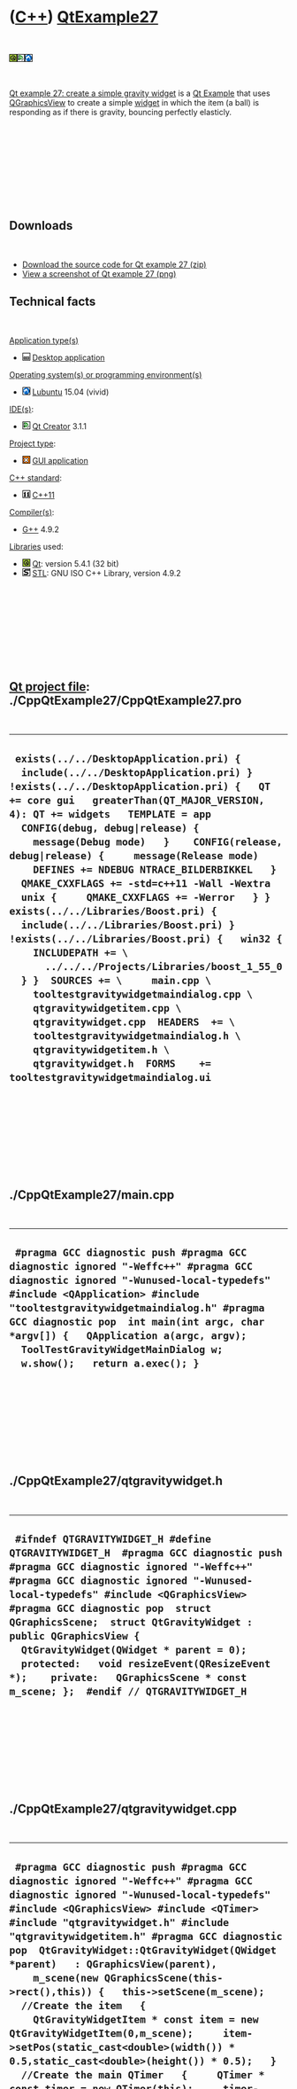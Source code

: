 
 

 

 

 

 

([C++](Cpp.md)) [QtExample27](CppQtExample27.md)
==================================================

 

![Qt](PicQt.png)![Qt
Creator](PicQtCreator.png)![Lubuntu](PicLubuntu.png)

 

[Qt example 27: create a simple gravity widget](CppQtExample27.md) is a
[Qt Example](CppQtExample.md) that uses
[QGraphicsView](CppQGraphicsView.md) to create a simple
[widget](CppWidget.md) in which the item (a ball) is responding as if
there is gravity, bouncing perfectly elasticly.

 

 

 

 

 

Downloads
---------

 

-   [Download the source code for Qt example
    27 (zip)](CppQtExample27.zip)
-   [View a screenshot of Qt example 27 (png)](CppQtExample27.png)

Technical facts
---------------

 

[Application type(s)](CppApplication.md)

-   ![Desktop](PicDesktop.png) [Desktop
    application](CppDesktopApplication.md)

[Operating system(s) or programming environment(s)](CppOs.md)

-   ![Lubuntu](PicLubuntu.png) [Lubuntu](CppLubuntu.md) 15.04 (vivid)

[IDE(s)](CppIde.md):

-   ![Qt Creator](PicQtCreator.png) [Qt Creator](CppQtCreator.md) 3.1.1

[Project type](CppQtProjectType.md):

-   ![GUI](PicGui.png) [GUI application](CppGuiApplication.md)

[C++ standard](CppStandard.md):

-   ![C++11](PicCpp11.png) [C++11](Cpp11.md)

[Compiler(s)](CppCompiler.md):

-   [G++](CppGpp.md) 4.9.2

[Libraries](CppLibrary.md) used:

-   ![Qt](PicQt.png) [Qt](CppQt.md): version 5.4.1 (32 bit)
-   ![STL](PicStl.png) [STL](CppStl.md): GNU ISO C++ Library, version
    4.9.2

 

 

 

 

 

[Qt project file](CppQtProjectFile.md): ./CppQtExample27/CppQtExample27.pro
----------------------------------------------------------------------------

 

  ----------------------------------------------------------------------------------------------------------------------------------------------------------------------------------------------------------------------------------------------------------------------------------------------------------------------------------------------------------------------------------------------------------------------------------------------------------------------------------------------------------------------------------------------------------------------------------------------------------------------------------------------------------------------------------------------------------------------------------------------------------------------------------------------------------------------------------------------------------------------------------------------------------------------------------------------------------------------------------
  ` exists(../../DesktopApplication.pri) {   include(../../DesktopApplication.pri) } !exists(../../DesktopApplication.pri) {   QT += core gui   greaterThan(QT_MAJOR_VERSION, 4): QT += widgets   TEMPLATE = app    CONFIG(debug, debug|release) {     message(Debug mode)   }    CONFIG(release, debug|release) {     message(Release mode)     DEFINES += NDEBUG NTRACE_BILDERBIKKEL   }    QMAKE_CXXFLAGS += -std=c++11 -Wall -Wextra    unix {     QMAKE_CXXFLAGS += -Werror   } }  exists(../../Libraries/Boost.pri) {   include(../../Libraries/Boost.pri) } !exists(../../Libraries/Boost.pri) {   win32 {     INCLUDEPATH += \       ../../../Projects/Libraries/boost_1_55_0   } }  SOURCES += \     main.cpp \     tooltestgravitywidgetmaindialog.cpp \     qtgravitywidgetitem.cpp \     qtgravitywidget.cpp  HEADERS  += \     tooltestgravitywidgetmaindialog.h \     qtgravitywidgetitem.h \     qtgravitywidget.h  FORMS    += tooltestgravitywidgetmaindialog.ui`
  ----------------------------------------------------------------------------------------------------------------------------------------------------------------------------------------------------------------------------------------------------------------------------------------------------------------------------------------------------------------------------------------------------------------------------------------------------------------------------------------------------------------------------------------------------------------------------------------------------------------------------------------------------------------------------------------------------------------------------------------------------------------------------------------------------------------------------------------------------------------------------------------------------------------------------------------------------------------------------------

 

 

 

 

 

./CppQtExample27/main.cpp
-------------------------

 

  ---------------------------------------------------------------------------------------------------------------------------------------------------------------------------------------------------------------------------------------------------------------------------------------------------------------------------------------------------------------------------
  ` #pragma GCC diagnostic push #pragma GCC diagnostic ignored "-Weffc++" #pragma GCC diagnostic ignored "-Wunused-local-typedefs" #include <QApplication> #include "tooltestgravitywidgetmaindialog.h" #pragma GCC diagnostic pop  int main(int argc, char *argv[]) {   QApplication a(argc, argv);   ToolTestGravityWidgetMainDialog w;   w.show();   return a.exec(); }`
  ---------------------------------------------------------------------------------------------------------------------------------------------------------------------------------------------------------------------------------------------------------------------------------------------------------------------------------------------------------------------------

 

 

 

 

 

./CppQtExample27/qtgravitywidget.h
----------------------------------

 

  -----------------------------------------------------------------------------------------------------------------------------------------------------------------------------------------------------------------------------------------------------------------------------------------------------------------------------------------------------------------------------------------------------------------------------------------------------------------------------------------------
  ` #ifndef QTGRAVITYWIDGET_H #define QTGRAVITYWIDGET_H  #pragma GCC diagnostic push #pragma GCC diagnostic ignored "-Weffc++" #pragma GCC diagnostic ignored "-Wunused-local-typedefs" #include <QGraphicsView> #pragma GCC diagnostic pop  struct QGraphicsScene;  struct QtGravityWidget : public QGraphicsView {   QtGravityWidget(QWidget * parent = 0);     protected:   void resizeEvent(QResizeEvent *);    private:   QGraphicsScene * const m_scene; };  #endif // QTGRAVITYWIDGET_H`
  -----------------------------------------------------------------------------------------------------------------------------------------------------------------------------------------------------------------------------------------------------------------------------------------------------------------------------------------------------------------------------------------------------------------------------------------------------------------------------------------------

 

 

 

 

 

./CppQtExample27/qtgravitywidget.cpp
------------------------------------

 

  ------------------------------------------------------------------------------------------------------------------------------------------------------------------------------------------------------------------------------------------------------------------------------------------------------------------------------------------------------------------------------------------------------------------------------------------------------------------------------------------------------------------------------------------------------------------------------------------------------------------------------------------------------------------------------------------------------------------------------------------------------------------------------------------------------------------------------------------------------------------------------------------------------------------------------------------------------------------------------------------------------------------------------------------------------------------------------------------------------------------------
  ` #pragma GCC diagnostic push #pragma GCC diagnostic ignored "-Weffc++" #pragma GCC diagnostic ignored "-Wunused-local-typedefs" #include <QGraphicsView> #include <QTimer> #include "qtgravitywidget.h" #include "qtgravitywidgetitem.h" #pragma GCC diagnostic pop  QtGravityWidget::QtGravityWidget(QWidget *parent)   : QGraphicsView(parent),     m_scene(new QGraphicsScene(this->rect(),this)) {   this->setScene(m_scene);   //Create the item   {     QtGravityWidgetItem * const item = new QtGravityWidgetItem(0,m_scene);     item->setPos(static_cast<double>(width()) * 0.5,static_cast<double>(height()) * 0.5);   }   //Create the main QTimer   {     QTimer * const timer = new QTimer(this);     timer->setInterval(20);     QObject::connect(timer,SIGNAL(timeout()),m_scene,SLOT(advance()));     timer->start();   }    //Turn off the scrollbars, as they look ugly   this->setVerticalScrollBarPolicy(Qt::ScrollBarAlwaysOff);   this->setHorizontalScrollBarPolicy(Qt::ScrollBarAlwaysOff); }   void QtGravityWidget::resizeEvent(QResizeEvent *) {   m_scene->setSceneRect(this->rect()); }`
  ------------------------------------------------------------------------------------------------------------------------------------------------------------------------------------------------------------------------------------------------------------------------------------------------------------------------------------------------------------------------------------------------------------------------------------------------------------------------------------------------------------------------------------------------------------------------------------------------------------------------------------------------------------------------------------------------------------------------------------------------------------------------------------------------------------------------------------------------------------------------------------------------------------------------------------------------------------------------------------------------------------------------------------------------------------------------------------------------------------------------

 

 

 

 

 

./CppQtExample27/qtgravitywidgetitem.h
--------------------------------------

 

  --------------------------------------------------------------------------------------------------------------------------------------------------------------------------------------------------------------------------------------------------------------------------------------------------------------------------------------------------------------------------------------------------------------------------------------------------------------------------------------------------------------------------------------------------------------------------------------------------------------------------------------------------------------------------------------------------------------------------------------------------------------------------------------------------------------------------------------------------------------------------------------------------------------------------------------------------------------------------------------------------
  ` #ifndef QTGRAVITYWIDGETITEM_H #define QTGRAVITYWIDGETITEM_H  #pragma GCC diagnostic push #pragma GCC diagnostic ignored "-Weffc++" #pragma GCC diagnostic ignored "-Wunused-local-typedefs" #include <QGraphicsItem> #pragma GCC diagnostic pop  struct QtGravityWidgetItem : public QGraphicsItem {   QtGravityWidgetItem(QGraphicsItem * parent, QGraphicsScene * scene);    ///Must be defined, thanks compiler for telling me!   QRectF boundingRect() const;    ///Must be defined, thanks compiler for telling me!   void paint(QPainter * painter, const QStyleOptionGraphicsItem *, QWidget *);    ///Can be defined optionally, this will contain the falling motion   void advance(int);    private:   ///The vertical speed   double m_dy;    ///The rectangle this QtGravityWidgetItem is in   const QRectF m_rect;    ///Read-only pointer to the QGraphicsScene this QtGravityWidgetItem is part of   const QGraphicsScene * const m_scene;  }; #endif // QTGRAVITYWIDGETITEM_H`
  --------------------------------------------------------------------------------------------------------------------------------------------------------------------------------------------------------------------------------------------------------------------------------------------------------------------------------------------------------------------------------------------------------------------------------------------------------------------------------------------------------------------------------------------------------------------------------------------------------------------------------------------------------------------------------------------------------------------------------------------------------------------------------------------------------------------------------------------------------------------------------------------------------------------------------------------------------------------------------------------------

 

 

 

 

 

./CppQtExample27/qtgravitywidgetitem.cpp
----------------------------------------

 

  ---------------------------------------------------------------------------------------------------------------------------------------------------------------------------------------------------------------------------------------------------------------------------------------------------------------------------------------------------------------------------------------------------------------------------------------------------------------------------------------------------------------------------------------------------------------------------------------------------------------------------------------------------------------------------------------------------------------------------------------------------------------------------------------------------------------------------------------------------------------------------------------------------------------------------------------------------------------------------------------------------------------------------------------------------------------------------------------------------------------------------------------------------------------------------------------------------------------------------------------------------------------------------------------------------------------------------------------------------------------------------------------------------------------------------------------------------------------------------------------------------------------------------------------------------------------------------------------------------------------------------------------------------------------------------------------------------------------
  ` #include <cmath>  #pragma GCC diagnostic push #pragma GCC diagnostic ignored "-Weffc++" #pragma GCC diagnostic ignored "-Wunused-local-typedefs" #include <QGraphicsScene> #include <QPainter> #include "qtgravitywidgetitem.h" #pragma GCC diagnostic pop  QtGravityWidgetItem::QtGravityWidgetItem(   QGraphicsItem * parent,   QGraphicsScene * scene)   : QGraphicsItem(parent),     m_dy(0.0),     m_rect(-16.0,-16.0,32.0,32.0),     m_scene(scene) {   scene->addItem(this); }  void QtGravityWidgetItem::advance(int) {   const double acceleration = 0.1;    //If the new y coordinat (after acceleration) causes the bottom of the QtGravityWidgetItem   //to be beyond the edge of the QGraphicsScene, turn the vertical speed upwards   if (y() + m_dy + acceleration + (m_rect.height() * 0.5) > m_scene->height()) m_dy = -std::abs(m_dy + acceleration);    //Accelerate the QtGravityWidgetItem   m_dy+=acceleration;    //Move the QtGravityWidgetItem   setY(y() + m_dy);    //Move the QtGravityWidgetItem up when the QGraphicsScene is resized so much   //that the QtGravityWidgetItem gets out of sight   if (y() + (m_rect.height() * 0.5) > m_scene->height())   {     //Move the QtGravityWidgetItem to the bottom of the QGraphicsScene     setY(m_scene->height() - (m_rect.height() * 0.5));      //Set the vertical speed to zero, otherwise there is need to check if the QtGravityWidgetItem     //leaves the top of the QGraphicsScene     m_dy = 0.0;   } }  QRectF QtGravityWidgetItem::boundingRect() const {   return m_rect; }  void QtGravityWidgetItem::paint(QPainter * painter, const QStyleOptionGraphicsItem *, QWidget *) {   painter->drawEllipse(m_rect); }`
  ---------------------------------------------------------------------------------------------------------------------------------------------------------------------------------------------------------------------------------------------------------------------------------------------------------------------------------------------------------------------------------------------------------------------------------------------------------------------------------------------------------------------------------------------------------------------------------------------------------------------------------------------------------------------------------------------------------------------------------------------------------------------------------------------------------------------------------------------------------------------------------------------------------------------------------------------------------------------------------------------------------------------------------------------------------------------------------------------------------------------------------------------------------------------------------------------------------------------------------------------------------------------------------------------------------------------------------------------------------------------------------------------------------------------------------------------------------------------------------------------------------------------------------------------------------------------------------------------------------------------------------------------------------------------------------------------------------------

 

 

 

 

 

./CppQtExample27/tooltestgravitywidgetmaindialog.h
--------------------------------------------------

 

  ---------------------------------------------------------------------------------------------------------------------------------------------------------------------------------------------------------------------------------------------------------------------------------------------------------------------------------------------------------------------------------------------------------------------------------------------------------------------------------------------------------------------------------------------------------------------------------------------------------------------------------------------------------------------------------------------------------------------------------------------------------------------------------------------------------------------------
  ` #ifndef TOOLTESTGRAVITYWIDGETMAINDIALOG_H #define TOOLTESTGRAVITYWIDGETMAINDIALOG_H  #pragma GCC diagnostic push #pragma GCC diagnostic ignored "-Weffc++" #pragma GCC diagnostic ignored "-Wunused-local-typedefs" #include <QDialog> #pragma GCC diagnostic pop  namespace Ui {   class ToolTestGravityWidgetMainDialog; }  class ToolTestGravityWidgetMainDialog : public QDialog {   Q_OBJECT      public:   explicit ToolTestGravityWidgetMainDialog(QWidget *parent = 0);   ToolTestGravityWidgetMainDialog(const ToolTestGravityWidgetMainDialog&) = delete;   ToolTestGravityWidgetMainDialog& operator=(const ToolTestGravityWidgetMainDialog&) = delete;   ~ToolTestGravityWidgetMainDialog() noexcept;  private:   Ui::ToolTestGravityWidgetMainDialog *ui; };  #endif // TOOLTESTGRAVITYWIDGETMAINDIALOG_H`
  ---------------------------------------------------------------------------------------------------------------------------------------------------------------------------------------------------------------------------------------------------------------------------------------------------------------------------------------------------------------------------------------------------------------------------------------------------------------------------------------------------------------------------------------------------------------------------------------------------------------------------------------------------------------------------------------------------------------------------------------------------------------------------------------------------------------------------

 

 

 

 

 

./CppQtExample27/tooltestgravitywidgetmaindialog.cpp
----------------------------------------------------

 

  --------------------------------------------------------------------------------------------------------------------------------------------------------------------------------------------------------------------------------------------------------------------------------------------------------------------------------------------------------------------------------------------------------------------------------------------------------------------------------------------------------------------------------------------------------------------------------------------------------------------------------------------------------------------------------
  ` #pragma GCC diagnostic push #pragma GCC diagnostic ignored "-Weffc++" #pragma GCC diagnostic ignored "-Wunused-local-typedefs" #include <QGraphicsScene> #include <QGraphicsView> #include <QTimer> #include "qtgravitywidget.h" #include "qtgravitywidgetitem.h" #include "tooltestgravitywidgetmaindialog.h" #include "ui_tooltestgravitywidgetmaindialog.h" #pragma GCC diagnostic pop  ToolTestGravityWidgetMainDialog::ToolTestGravityWidgetMainDialog(QWidget *parent) :     QDialog(parent),     ui(new Ui::ToolTestGravityWidgetMainDialog) {   ui->setupUi(this); }  ToolTestGravityWidgetMainDialog::~ToolTestGravityWidgetMainDialog() noexcept {   delete ui; }`
  --------------------------------------------------------------------------------------------------------------------------------------------------------------------------------------------------------------------------------------------------------------------------------------------------------------------------------------------------------------------------------------------------------------------------------------------------------------------------------------------------------------------------------------------------------------------------------------------------------------------------------------------------------------------------------

 

 

 

 

 

 

